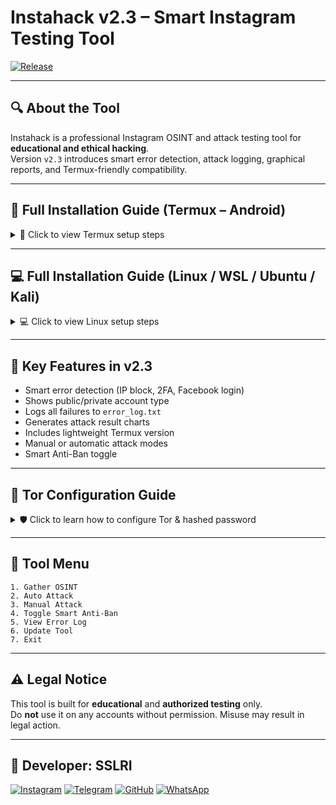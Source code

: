 # Instahack v2.3 – Smart Instagram Testing Tool

[![Release](https://img.shields.io/github/v/release/SSLRI/instahack?label=Latest%20Release)](https://github.com/SSLRI/instahack/releases)

---

## 🔍 About the Tool

Instahack is a professional Instagram OSINT and attack testing tool for **educational and ethical hacking**.  
Version `v2.3` introduces smart error detection, attack logging, graphical reports, and Termux-friendly compatibility.

---

## 🔧 Full Installation Guide (Termux – Android)

<details>
<summary>📱 Click to view Termux setup steps</summary>

```bash
pkg update && pkg upgrade -y
pkg install python git unzip -y
pip install instaloader

git clone https://github.com/SSLRI/instahack.git
cd instahack

# Run the lightweight OSINT version
python main_light.py
```

</details>

---

## 💻 Full Installation Guide (Linux / WSL / Ubuntu / Kali)

<details>
<summary>💻 Click to view Linux setup steps</summary>

```bash
sudo apt update && sudo apt upgrade -y
sudo apt install python3 python3-pip git tor rust unzip -y

git clone https://github.com/SSLRI/instahack.git
cd instahack

pip install -r requirements.txt

tor &  # Run Tor in background

python3 main.py
```

</details>

---

## 🧠 Key Features in v2.3

- Smart error detection (IP block, 2FA, Facebook login)
- Shows public/private account type
- Logs all failures to `error_log.txt`
- Generates attack result charts
- Includes lightweight Termux version
- Manual or automatic attack modes
- Smart Anti-Ban toggle

---

## 🔐 Tor Configuration Guide

<details>
<summary>🛡️ Click to learn how to configure Tor & hashed password</summary>

### 📌 For Linux/Desktop Users:

1. Install Tor:
```bash
sudo apt install tor
```

2. Generate a Tor control password hash:
```bash
tor --hash-password yourpassword
```

3. Edit `/etc/tor/torrc`:
```bash
sudo nano /etc/tor/torrc
```
Add:
```
ControlPort 9051
HashedControlPassword your_generated_hash
CookieAuthentication 1
```

4. Restart Tor:
```bash
sudo systemctl restart tor
```

5. Set the same password in the script:
```python
controller.authenticate(password='yourpassword')
```

---

### 📱 For Termux (Rooted Only):

1. Install Tor:
```bash
pkg install tor
```

2. Use a Tor manager like Orbot or manually:
- Use Termux's tor + port `9051`
- You may need to grant root access and modify `~/.tor/torrc`

ℹ️ Tor control port access may be limited on non-rooted phones.

</details>

---

## 🧪 Tool Menu

```
1. Gather OSINT
2. Auto Attack
3. Manual Attack
4. Toggle Smart Anti-Ban
5. View Error Log
6. Update Tool
7. Exit
```

---

## ⚠️ Legal Notice

This tool is built for **educational** and **authorized testing** only.  
Do **not** use it on any accounts without permission. Misuse may result in legal action.

---

## 👤 Developer: SSLRI

[![Instagram](https://img.shields.io/badge/Instagram-sslri-red?logo=instagram&style=for-the-badge)](https://instagram.com/sslri)
[![Telegram](https://img.shields.io/badge/Telegram-sslri-blue?logo=telegram&style=for-the-badge)](https://t.me/sslri)
[![GitHub](https://img.shields.io/badge/GitHub-sslri-black?logo=github&style=for-the-badge)](https://github.com/sslri)
[![WhatsApp](https://img.shields.io/badge/WhatsApp-Contact-25D366?logo=whatsapp&style=for-the-badge)](https://wa.me/989108007678)
